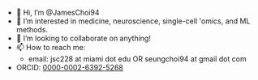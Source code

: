 - 👋 Hi, I’m @JamesChoi94
- 🧠 I’m interested in medicine, neuroscience, single-cell 'omics, and ML methods.
- 🤝 I’m looking to collaborate on anything!
- 📫 How to reach me: 
  - email: jsc228 at miami dot edu OR seungchoi94 at gmail dot com
- ORCID: [0000-0002-6392-5268](https://orcid.org/0000-0002-6392-5268)

<!---
JamesChoi94/JamesChoi94 is a ✨ special ✨ repository because its `README.md` (this file) appears on your GitHub profile.
You can click the Preview link to take a look at your changes.
--->
